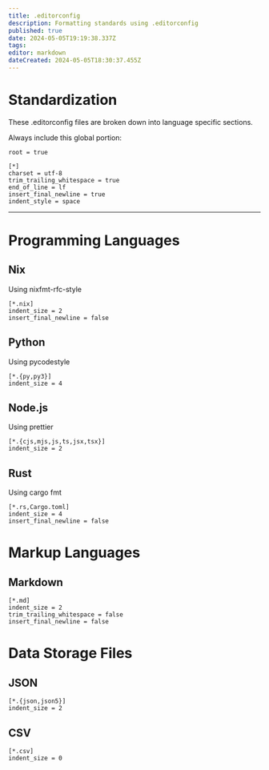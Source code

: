 ```yaml
---
title: .editorconfig
description: Formatting standards using .editorconfig
published: true
date: 2024-05-05T19:19:38.337Z
tags: 
editor: markdown
dateCreated: 2024-05-05T18:30:37.455Z
---
```


# Standardization
These .editorconfig files are broken down into language specific sections.

Always include this global portion:
```editorconfig
root = true

[*]
charset = utf-8
trim_trailing_whitespace = true
end_of_line = lf
insert_final_newline = true
indent_style = space
```
---

# Programming Languages

## Nix
Using nixfmt-rfc-style
```editorconfig
[*.nix]
indent_size = 2
insert_final_newline = false
```

## Python
Using pycodestyle
```editorconfig
[*.{py,py3}]
indent_size = 4
```

## Node.js
Using prettier
```editorconfig
[*.{cjs,mjs,js,ts,jsx,tsx}]
indent_size = 2
```

## Rust
Using cargo fmt
```editorconfig
[*.rs,Cargo.toml]
indent_size = 4
insert_final_newline = false
```

# Markup Languages

## Markdown
```editorconfig
[*.md]
indent_size = 2
trim_trailing_whitespace = false
insert_final_newline = false
```

# Data Storage Files

## JSON
```editorconfig
[*.{json,json5}]
indent_size = 2
```

## CSV
```editorconfig
[*.csv]
indent_size = 0
```
